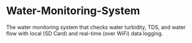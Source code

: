 # Water-Monitoring-System
The water monitoring system that checks water turbidity, TDS, and water flow with local (SD Card) and real-time (over WiFi) data logging.
